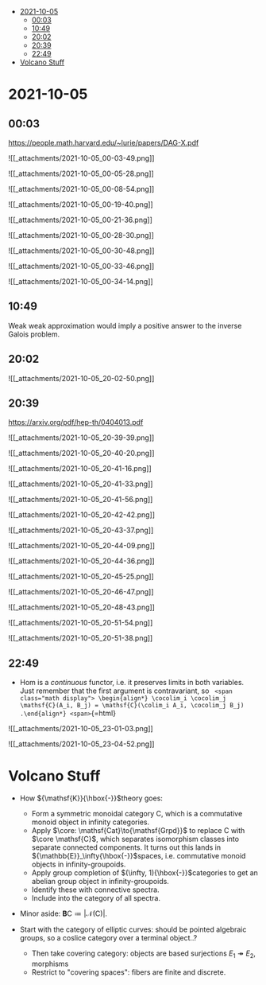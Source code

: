 -   [2021-10-05](#section)
    -   [00:03](#section-1)
    -   [10:49](#section-2)
    -   [20:02](#section-3)
    -   [20:39](#section-4)
    -   [22:49](#section-5)
-   [Volcano Stuff](#volcano-stuff)














2021-10-05
==========

00:03
-----

<https://people.math.harvard.edu/~lurie/papers/DAG-X.pdf>

![[_attachments/2021-10-05_00-03-49.png]]

![[_attachments/2021-10-05_00-05-28.png]]

![[_attachments/2021-10-05_00-08-54.png]]

![[_attachments/2021-10-05_00-19-40.png]]

![[_attachments/2021-10-05_00-21-36.png]]

![[_attachments/2021-10-05_00-28-30.png]]

![[_attachments/2021-10-05_00-30-48.png]]

![[_attachments/2021-10-05_00-33-46.png]]

![[_attachments/2021-10-05_00-34-14.png]]

10:49
-----

Weak weak approximation would imply a positive answer to the inverse Galois problem.

20:02
-----

![[_attachments/2021-10-05_20-02-50.png]]

20:39
-----

<https://arxiv.org/pdf/hep-th/0404013.pdf>

![[_attachments/2021-10-05_20-39-39.png]]

![[_attachments/2021-10-05_20-40-20.png]]

![[_attachments/2021-10-05_20-41-16.png]]

![[_attachments/2021-10-05_20-41-33.png]]

![[_attachments/2021-10-05_20-41-56.png]]

![[_attachments/2021-10-05_20-42-42.png]]

![[_attachments/2021-10-05_20-43-37.png]]

![[_attachments/2021-10-05_20-44-09.png]]

![[_attachments/2021-10-05_20-44-36.png]]

![[_attachments/2021-10-05_20-45-25.png]]

![[_attachments/2021-10-05_20-46-47.png]]

![[_attachments/2021-10-05_20-48-43.png]]

![[_attachments/2021-10-05_20-51-54.png]]

![[_attachments/2021-10-05_20-51-38.png]]

22:49
-----

-   Hom is a *continuous* functor, i.e. it preserves limits in both variables. Just remember that the first argument is contravariant, so `
    <span class="math display">
    \begin{align*}
    \cocolim_i \cocolim_j \mathsf{C}(A_i, B_j) = \mathsf{C}(\colim_i A_i, \cocolim_j B_j)
    .\end{align*}
    <span>`{=html}

![[_attachments/2021-10-05_23-01-03.png]]

![[_attachments/2021-10-05_23-04-52.png]]

Volcano Stuff
=============

-   How ${\mathsf{K}}{\hbox{-}}$theory goes:

    -   Form a symmetric monoidal category $\mathsf{C}$, which is a commutative monoid object in infinity categories.
    -   Apply $\core: \mathsf{Cat}\to{\mathsf{Grpd}}$ to replace $\mathsf{C}$ with $\core \mathsf{C}$, which separates isomorphism classes into separate connected components. It turns out this lands in ${\mathbb{E}}_\infty{\hbox{-}}$spaces, i.e. commutative monoid objects in infinity-groupoids.
    -   Apply group completion of $(\infty, 1){\hbox{-}}$categories to get an abelian group object in infinity-groupoids.
    -   Identify these with connective spectra.
    -   Include into the category of all spectra.

-   Minor aside: ${\mathbf{B}}\mathsf{C} \coloneqq{ {\left\lvert {{ \mathcal{N}({\mathsf{C}}) }} \right\rvert} }$.

-   Start with the category of elliptic curves: should be pointed algebraic groups, so a coslice category over a terminal object..?

    -   Then take covering category: objects are based surjections $E_1 \twoheadrightarrow E_2$, morphisms
    -   Restrict to "covering spaces": fibers are finite and discrete.
